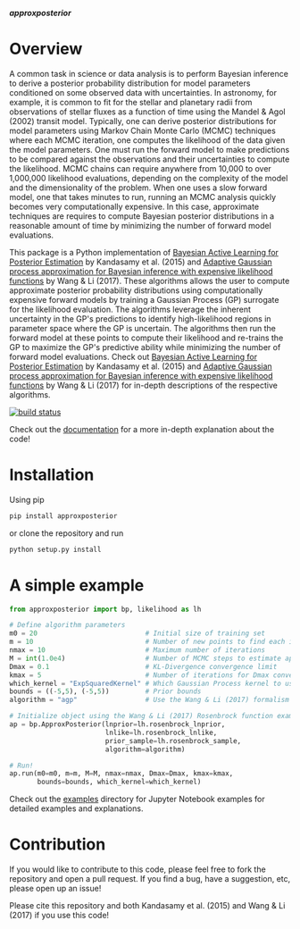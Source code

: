 ***approxposterior***

Overview
========

A common task in science or data analysis is to perform Bayesian inference to derive a posterior probability distribution
for model parameters conditioned on some observed data with uncertainties.  In astronomy, for example, it is common
to fit for the stellar and planetary radii from observations of stellar fluxes as a function of time using the Mandel & Agol (2002)
transit model.  Typically, one can derive posterior distributions for model parameters using Markov Chain Monte Carlo (MCMC) techniques where each MCMC iteration, one computes the likelihood of the data given the model parameters.  One must run the forward model to make predictions to be compared against the observations and their uncertainties to compute the likelihood.  MCMC chains can require anywhere from 10,000 to over 1,000,000 likelihood evaluations, depending on the complexity of the model and the dimensionality of the problem.  When one uses a slow forward model, one that takes minutes to run, running an MCMC analysis quickly becomes very computationally expensive.  In this case, approximate techniques are requires to compute Bayesian posterior distributions in a reasonable amount of time by minimizing the number
of forward model evaluations.

This package is a Python implementation of [Bayesian Active Learning for Posterior Estimation](https://www.cs.cmu.edu/~kkandasa/pubs/kandasamyIJCAI15activePostEst.pdf) by Kandasamy et al. (2015) and [Adaptive Gaussian process approximation for Bayesian inference with expensive likelihood functions](https://arxiv.org/abs/1703.09930) by Wang & Li (2017).
These algorithms allows the user to compute approximate posterior probability distributions using computationally expensive forward models by training a Gaussian Process (GP) surrogate for the likelihood evaluation.  The algorithms leverage the inherent uncertainty in the GP's predictions to identify high-likelihood regions in parameter space where the GP is uncertain.  The algorithms then run the forward model at these points to compute their likelihood and re-trains the GP to maximize the GP's predictive ability while minimizing the number of forward model evaluations.  Check out [Bayesian Active Learning for Posterior Estimation](https://www.cs.cmu.edu/~kkandasa/pubs/kandasamyIJCAI15activePostEst.pdf) by Kandasamy et al. (2015) and [Adaptive Gaussian process approximation for Bayesian inference with expensive likelihood functions](https://arxiv.org/abs/1703.09930) by Wang & Li (2017)
for in-depth descriptions of the respective algorithms.

[![build status](http://img.shields.io/travis/dflemin3/approxposterior/master.svg?style=flat)](https://travis-ci.org/dflemin3/approxposterior)

Check out the [documentation](https://dflemin3.github.io/approxposterior/) for a more in-depth explanation about the code!

Installation
============

Using pip

```bash
pip install approxposterior
```

or clone the repository and run

```bash
python setup.py install
```

A simple example
===================

```python
from approxposterior import bp, likelihood as lh

# Define algorithm parameters
m0 = 20                           # Initial size of training set
m = 10                            # Number of new points to find each iteration
nmax = 10                         # Maximum number of iterations
M = int(1.0e4)                    # Number of MCMC steps to estimate approximate posterior
Dmax = 0.1                        # KL-Divergence convergence limit
kmax = 5                          # Number of iterations for Dmax convergence to kick in
which_kernel = "ExpSquaredKernel" # Which Gaussian Process kernel to use
bounds = ((-5,5), (-5,5))         # Prior bounds
algorithm = "agp"                 # Use the Wang & Li (2017) formalism

# Initialize object using the Wang & Li (2017) Rosenbrock function example
ap = bp.ApproxPosterior(lnprior=lh.rosenbrock_lnprior,
                        lnlike=lh.rosenbrock_lnlike,
                        prior_sample=lh.rosenbrock_sample,
                        algorithm=algorithm)

# Run!
ap.run(m0=m0, m=m, M=M, nmax=nmax, Dmax=Dmax, kmax=kmax,
       bounds=bounds, which_kernel=which_kernel)
```     

Check out the [examples](Notebooks) directory for Jupyter Notebook examples for detailed examples and explanations.

Contribution
============

If you would like to contribute to this code, please feel free to fork the repository and open a pull request.
If you find a bug, have a suggestion, etc, please open up an issue!

Please cite this repository and both Kandasamy et al. (2015) and Wang & Li (2017) if you use this code!
